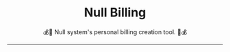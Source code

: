 <h1 align="center">Null Billing</h1>
<p align="center">💰🎩 Null system's personal billing creation tool. 🎩💰</p>
<hr />

